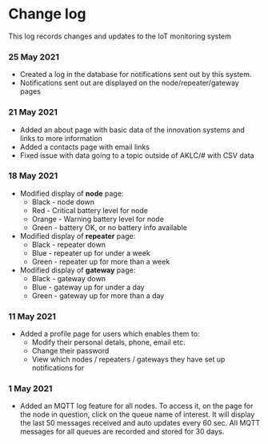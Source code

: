 # Change log
This log records changes and updates to the IoT monitoring system
### 25 May 2021
* Created a log in the database for notifications sent out by this system.
* Notifications sent out are displayed on the node/repeater/gateway pages

### 21 May 2021
* Added an about page with basic data of the innovation systems and links to more information
* Added a contacts page with email links
* Fixed issue with data going to a topic outside of AKLC/# with CSV data

### 18 May 2021
* Modified display of **node** page:
  - Black - node down
  - Red - Critical battery level for node
  - Orange - Warning battery level for node
  - Green - battery OK, or no battery info available
* Modified display of **repeater** page:
  - Black - repeater down
  - Blue - repeater up for under a week
  - Green - repeater up for more than a week
* Modified display of **gateway** page:
  - Black - gateway down
  - Blue - gateway up for under a day
  - Green - gateway up for more than a day

### 11 May 2021
* Added a profile page for users which enables them to:
  - Modify their personal detals, phone, email etc.
  - Change their password
  - View which nodes / repeaters / gateways they have set up notifications for

### 1 May 2021
* Added an MQTT log feature for all nodes. To access it, on the page for the node in question, click on the queue name of interest. It will display the last 50 messages received and auto updates every 60 sec. All MQTT messages for all queues are recorded and stored for 30 days.
